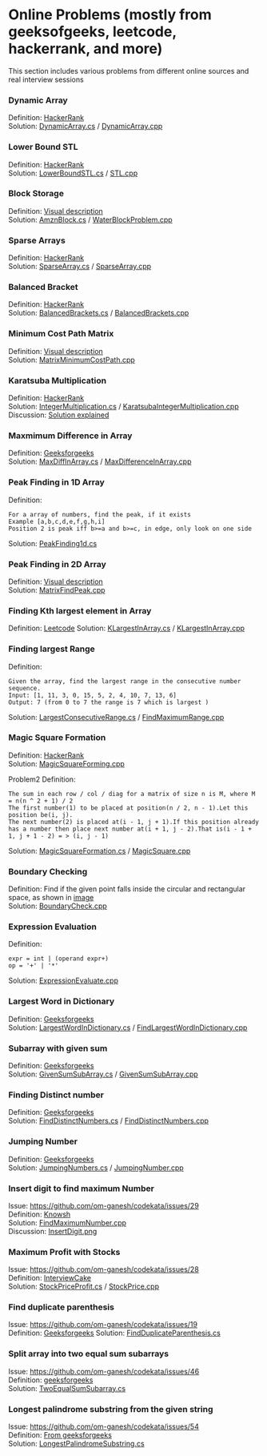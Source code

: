 ﻿# Online Problems (mostly from geeksofgeeks, leetcode, hackerrank, and more)
This section includes various problems from different online sources and real interview sessions

### **Dynamic Array**  
Definition: [HackerRank](https://www.hackerrank.com/challenges/dynamic-array/problem)  
Solution: [DynamicArray.cs](DynamicArray.cs)  / [DynamicArray.cpp](../cppsolutions/cppsolutions/DynamicArray.cpp)  

### **Lower Bound STL**
Definition: [HackerRank](https://www.hackerrank.com/challenges/cpp-lower-bound)  
Solution: [LowerBoundSTL.cs](LowerBoundSTL.cs)  / [STL.cpp](../cppsolutions/STL.cpp)  

### **Block Storage**
Definition:  [Visual description](../problems/AmznArray-WellContainerProblem.jpg)  
Solution: [AmznBlock.cs](AmznBlock.cs)  / [WaterBlockProblem.cpp](../cppsolutions/WaterBlockProblem.cpp)  

### **Sparse Arrays**  
Definition: [HackerRank](https://www.hackerrank.com/challenges/sparse-arrays/problem)  
Solution: [SparseArray.cs](SparseArray.cs)  / [SparseArray.cpp](../cppsolutions/SparseArray.cpp)  

### **Balanced Bracket**
Definition: [HackerRank](https://www.hackerrank.com/challenges/balanced-brackets/problem)  
Solution: [BalancedBrackets.cs](BalancedBrackets.cs)  / [BalancedBrackets.cpp](../cppsolutions/BalancedBrackets.cpp)  

### **Minimum Cost Path Matrix**
Definition: [Visual description](../problems/CodeJam-Matrix-MinimumPath.png)  
Solution: [MatrixMinimumCostPath.cpp](../cppsolutions/MatrixMinimumCostPath.cpp)  

### **Karatsuba Multiplication**
Definition: [HackerRank](https://www.geeksforgeeks.org/karatsuba-algorithm-for-fast-multiplication-using-divide-and-conquer-algorithm/)  
Solution: [IntegerMultiplication.cs](IntegerMultiplication.cs)  / [KaratsubaIntegerMultiplication.cpp](../cppsolutions/KaratsubaIntegerMultiplication.cpp)   
Discussion: [Solution explained](../problems/KaratsubaMultiplicationMethod.png)  

### **Maxmimum Difference in Array**
Definition: [Geeksforgeeks](https://www.geeksforgeeks.org/maximum-difference-between-two-elements-in-an-array/)  
Solution: [MaxDiffInArray.cs](MaxDiffInArray.cs)  / [MaxDifferenceInArray.cpp](../cppsolutions/MaxDifferenceInArray.cpp)  

### **Peak Finding in 1D Array**
Definition:   
```
For a array of numbers, find the peak, if it exists
Example [a,b,c,d,e,f,g,h,i]
Position 2 is peak iff b>=a and b>=c, in edge, only look on one side
```
Solution: [PeakFinding1d.cs](PeakFinding1d.cs)

### **Peak Finding in 2D Array**
Definition: [Visual description](../problems/findpeak.png)  
Solution: [MatrixFindPeak.cpp](../cppsolutions/MatrixFindPeak.cpp)  

### **Finding Kth largest element in Array**
Definition: [Leetcode](https://leetcode.com/problems/kth-largest-element-in-an-array/)
Solution: [KLargestInArray.cs](KLargestInArray.cs)  / [KLargestInArray.cpp](../cppsolutions/KLargestInArray.cpp)  

### **Finding largest Range**
Definition:  
```
Given the array, find the largest range in the consecutive number sequence.  
Input: [1, 11, 3, 0, 15, 5, 2, 4, 10, 7, 13, 6]  
Output: 7 (from 0 to 7 the range is 7 which is largest ) 
```
Solution: [LargestConsecutiveRange.cs](LargestConsecutiveRange.cs)   / [FindMaximumRange.cpp](../cppsolutions/FindMaximumRange.cpp)

### **Magic Square Formation**
Definition: [HackerRank](https://www.hackerrank.com/challenges/magic-square-forming/problem)  
Solution: [MagicSquareForming.cpp](../cppsolutions/MagicSquareForming.cpp)  
  
Problem2 Definition:  
```
The sum in each row / col / diag for a matrix of size n is M, where M = n(n ^ 2 + 1) / 2
The first number(1) to be placed at position(n / 2, n - 1).Let this position be(i, j).
The next number(2) is placed at(i - 1, j + 1).If this position already has a number then place next number at(i + 1, j - 2).That is(i - 1 + 1, j + 1 - 2) = > (i, j - 1)
```
Solution: [MagicSquareFormation.cs](MagicSquareFormation.cs) / [MagicSquare.cpp](../cppsolutions/MagicSquare.cpp)  

### **Boundary Checking**
Definition: Find if the given point falls inside the circular and rectangular space, as shown in [image](../problems/boundary-check.png)  
Solution: [BoundaryCheck.cpp](../cppsolutions/BoundaryCheck.cpp)  


### **Expression Evaluation**
Definition:  
```
expr = int | (operand expr+)
op = '+' | '*'
```
Solution: [ExpressionEvaluate.cpp](../cppsolutions/ExpressionEvaluate.cpp)  

### **Largest Word in Dictionary**
Definition: [Geeksforgeeks](https://practice.geeksforgeeks.org/problems/find-largest-word-in-dictionary/0)  
Solution: [LargestWordInDictionary.cs](LargestWordInDictionary.cs) / [FindLargestWordInDictionary.cpp](../cppsolutions/FindLargestWordInDictionary.cpp)  

### **Subarray with given sum**
Definition: [Geeksforgeeks](https://practice.geeksforgeeks.org/problems/subarray-with-given-sum/0)  
Solution: [GivenSumSubArray.cs](GivenSumSubArray.cs) / [GivenSumSubArray.cpp](../cppsolutions/GivenSumSubArray.cpp)  

### **Finding Distinct number**
Definition: [Geeksforgeeks](https://practice.geeksforgeeks.org/problems/finding-the-numbers/0)  
Solution: [FindDistinctNumbers.cs](FindDistinctNumbers.cs) / [FindDistinctNumbers.cpp](../cppsolutions/FindDistinctNumbers.cpp) 

### **Jumping Number**
Definition: [Geeksforgeeks](https://www.geeksforgeeks.org/print-all-jumping-numbers-smaller-than-or-equal-to-a-given-value/)  
Solution: [JumpingNumbers.cs](JumpingNumbers.cs) / [JumpingNumber.cpp](../cppsolutions/JumpingNumber.cpp)  

### **Insert digit to find maximum Number**
Issue: https://github.com/om-ganesh/codekata/issues/29  
Definition: [Knowsh](https://www.knowsh.com/Notes/250501/Maximum-Possible-Value-By-Inserting-5)  
Solution: [FindMaximumNumber.cpp](../cppsolutions/FindMaximumNumber.cpp)  
Discussion: [InsertDigit.png](../problems/hint-getmaxinsertdigitbetweennumber.png.png)   

### **Maximum Profit with Stocks**
Issue: https://github.com/om-ganesh/codekata/issues/28  
Definition: [InterviewCake](https://www.interviewcake.com/question/python/stock-price)  
Solution: [StockPriceProfit.cs](StockPriceProfit.cs)  / [StockPrice.cpp](../cppsolutions/StockPrice.cpp)  

### **Find duplicate parenthesis**
Issue: https://github.com/om-ganesh/codekata/issues/19  
Definition: [Geeksforgeeks](https://www.geeksforgeeks.org/find-expression-duplicate-parenthesis-not/)
Solution: [FindDuplicateParenthesis.cs](FindDuplicateParenthesis.cs)

### **Split array into two equal sum subarrays**
Issue: https://github.com/om-ganesh/codekata/issues/46    
Definition: [geeksforgeeks](https://www.geeksforgeeks.org/split-array-two-equal-sum-subarrays/)  
Solution: [TwoEqualSumSubarray.cs](TwoEqualSumSubarray.cs)   

### **Longest palindrome substring from the given string**
Issue: https://github.com/om-ganesh/codekata/issues/54    
Definition: [From geeksforgeeks](https://practice.geeksforgeeks.org/problems/longest-palindrome-in-a-string/0)  
Solution: [LongestPalindromeSubstring.cs](LongestPalindromeSubstring.cs) 
